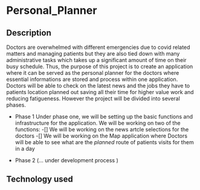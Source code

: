 # Personal_Planner

## Description 
Doctors are overwhelmed with different emergencies due to covid related matters and managing patients but they are also tied down with many administrative tasks which takes up a significant amount of time on their busy schedule. Thus, the purpose of this project is to create an application where it can be served as the personal planner for the doctors where essential informations are stored and process within one application. Doctors will be able to check on the latest news and the jobs they have to patients location planned out saving all their time for higher value work and reducing fatigueness. However the project will be divided into several phases.

- Phase 1
Under phase one, we will be setting up the basic functions and infrastructure for the application. We will be working on two of the functions:
  -[] We will be working on the news artcle selections for the doctors
  -[] We will be working on the Map application where Doctors will be able to see what are the _planned_ route of patients visits for them in a day


- Phase 2
(... under development process ) 

## Technology used 

